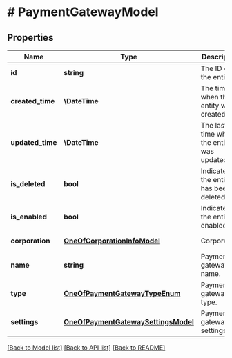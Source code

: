 # # PaymentGatewayModel

## Properties

Name | Type | Description | Notes
------------ | ------------- | ------------- | -------------
**id** | **string** | The ID of the entity. | [optional] [readonly]
**created_time** | **\DateTime** | The time when the entity was created. | [optional] [readonly]
**updated_time** | **\DateTime** | The last time when the entity was updated. | [optional] [readonly]
**is_deleted** | **bool** | Indicates if the entity has been deleted. | [optional] [readonly]
**is_enabled** | **bool** | Indicates if the entity is enabled. | [optional] [readonly]
**corporation** | [**OneOfCorporationInfoModel**](OneOfCorporationInfoModel.md) | Corporation. | [optional] [readonly]
**name** | **string** | Payment gateway name. | [optional] [readonly]
**type** | [**OneOfPaymentGatewayTypeEnum**](OneOfPaymentGatewayTypeEnum.md) | Payment gateway type. | [optional] [readonly]
**settings** | [**OneOfPaymentGatewaySettingsModel**](OneOfPaymentGatewaySettingsModel.md) | Payment gateway settings. | [optional] [readonly]

[[Back to Model list]](../../README.md#models) [[Back to API list]](../../README.md#endpoints) [[Back to README]](../../README.md)
